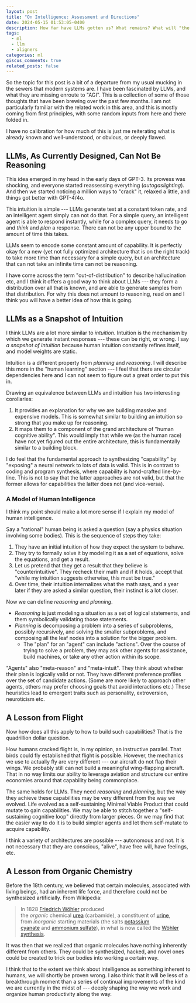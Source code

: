 ```yaml
---
layout: post
title: "On Intelligence: Assessment and Directions"
date: 2024-05-15 01:53:05-0400
description: How far have LLMs gotten us? What remains? What will "the rest" take?
tags:
  - ml
  - llm
  - aligners
categories: ml
giscus_comments: true
related_posts: false
---
```

So the topic for this post is a bit of a departure from my usual mucking in the sewers that modern systems are. I have been fascinated by LLMs, and what they are missing enroute to "AGI". This is a collection of some of those thoughts that have been brewing over the past few months. I am not particularly familiar with the related work in this area, and this is mostly coming from first principles, with some random inputs from here and there folded in.

I have no calibration for how much of this is just me reiterating what is already known and well-understood, or obvious, or deeply flawed.
## LLMs, As Currently Designed, Can Not Be Reasoning

This idea emerged in my head in the early days of GPT-3. Its prowess was shocking, and everyone started reassessing everything (_autogaslighting_). And then we started noticing a million ways to "crack" it, relaxed a little, and things got better with GPT-4/4o.

This intuition is simple --- LLMs generate text at a constant token rate, and an intelligent agent simply can not do that. For a simple query, an intelligent agent is able to respond instantly, while for a complex query, it needs to go and _think_ and _plan_ a response. There can not be any upper bound to the amount of time this takes.

LLMs seem to encode some constant amount of capability. It is perfectly okay for a new (yet not fully optimized architecture that is on the right track) to take more time than necessary for a simple query, but an architecture that can not take an infinite time can not be reasoning.

I have come across the term "out-of-distribution" to describe hallucination etc, and I think it offers a good way to think about LLMs --- they form a distribution over all that is known, and are able to generate samples from that distribution. For why this does not amount to reasoning, read on and I think you will have a better idea of how this is going.
## LLMs as a Snapshot of Intuition

I think LLMs are a lot more similar to _intuition_. Intuition is the mechanism by which we generate instant responses --- these can be right, or wrong. I say _a snapshot of intuition_ because human intuition constantly refines itself, and model weights are static.

Intuition is a different property from _planning_ and _reasoning_. I will describe this more in the "human learning" section --- I feel that there are circular dependencies here and I can not seem to figure out a great order to put this in.

Drawing an equivalence between LLMs and intuition has two interesting corollaries:
1. It provides an explanation for why we are building massive and expensive models. This is somewhat similar to building an intuition so strong that you make up for reasoning.
2. It maps them to a component of the grand architecture of "human cognitive ability". This would imply that while we (as the human race) have not yet figured out the entire architecture, this is fundamentally similar to a building block.

I do feel that the fundamental approach to synthesizing "capability" by "exposing" a neural network to lots of data is valid. This is in contrast to coding and program synthesis, where capability is hand-crafted line-by-line. This is not to say that the latter approaches are not valid, but that the former allows for capabilities the latter does not (and vice-versa).
### A Model of Human Intelligence

I think my point should make a lot more sense if I explain my model of human intelligence.

Say a "rational" human being is asked a question (say a physics situation involving some bodies). This is the sequence of steps they take:

1. They have an initial intuition of how they expect the system to behave.
2. They try to formally solve it by modeling it as a set of equations, solve the equations, and get a result.
3. Let us pretend that they get a result that they believe is "counterintuitive". They recheck their math and if it holds, accept that "while my intuition suggests otherwise, this must be true."
4. Over time, their intuition internalizes what the math says, and a year later if they are asked a similar question, their instinct is a lot closer.

Now we can define _reasoning_ and _planning_. 

- *Reasoning* is just modeling a situation as a set of logical statements, and them symbolically validating those statements.
- *Planning* is decomposing a problem into a series of subproblems, possibly recursively, and solving the smaller subproblems, and composing all the leaf nodes into a solution for the bigger problem.
	- The "plan" for an "agent" can include "actions". Over the course of trying to solve a problem, they may ask other agents for assistance, build machines, or take any other action within its scope.

"Agents" also "meta-reason" and "meta-intuit". They think about whether their plan is logically valid or not. They have different preference profiles over the set of candidate actions. (Some are more likely to approach other agents, others may prefer choosing goals that avoid interactions etc.) These heuristics lead to emergent traits such as personality, extroversion, neuroticism etc.
## A Lesson from Flight

Now how does all this apply to how to build such capabilities? That is the quadrillion dollar question.

How humans cracked flight is, in my opinion, an instructive parallel. That birds could fly established that flight is possible. However, the mechanics we use to actually fly are very different --- our aircraft do not flap their wings. We probably still can not build a meaningful wing-flapping aircraft. That in no way limits our ability to leverage aviation and structure our entire economies around that capability being commonplace.

The same holds for LLMs. They need _reasoning_ and _planning_, but the way they achieve these capabilities may be very different from the way we evolved. Life evolved as a self-sustaining Minimal Viable Product that could mutate to gain capabilities. We may be able to stitch together a "self-sustaining cognitive loop" directly from larger pieces. Or we may find that the easier way to do it is to build simpler agents and let them self-mutate to acquire capability.

I think a variety of architectures are possible --- autonomous and not. It is not necessary that they are conscious, "alive", have free will, have feelings, etc.
## A Lesson from Organic Chemistry

Before the 18th century, we believed that certain molecules, associated with living beings, had an inherent life force, and therefore could not be synthesized artificially. From Wikipedia:

> In 1828 [Friedrich Wöhler](https://en.wikipedia.org/wiki/Friedrich_W%C3%B6hler "Friedrich Wöhler") produced the _organic_ chemical [urea](https://en.wikipedia.org/wiki/Urea "Urea") (carbamide), a constituent of [urine](https://en.wikipedia.org/wiki/Urine "Urine"), from _inorganic_ starting materials (the salts [potassium cyanate](https://en.wikipedia.org/wiki/Potassium_cyanate "Potassium cyanate") and [ammonium sulfate](https://en.wikipedia.org/wiki/Ammonium_sulfate "Ammonium sulfate")), in what is now called the [Wöhler synthesis](https://en.wikipedia.org/wiki/W%C3%B6hler_synthesis "Wöhler synthesis").

It was then that we realized that organic molecules have nothing inherently different from others. They could be synthesized, hacked, and novel ones could be created to trick our bodies into working a certain way.

I think that to the extent we think about intelligence as something inherent to humans, we will shortly be proven wrong. I also think that it will be less of a breakthrough moment than a series of continual improvements of the kind we are currently in the midst of --- deeply shaping the way we work and organize human productivity along the way.